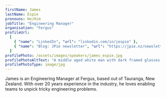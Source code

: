 ```yaml
---
firstName: James
lastName: Espie
pronouns: He/Him
jobTitle: "Engineering Manager"
organisation: "Fergus"
profileUrl:
  [
    { "name": "LinkedIn", "url": "linkedin.com/in/jespie" },
    { "name": "Blog: JPie newsletter", "url": "https://jpie.nz/newsletter/" },
  ]
profilePhoto: /assets/images/speakers/james_espie.jpg
profilePhotoAltText: "A middle aged white man with dark framed glasses, a baseball cap and a long beard, smiling."
profilePhotoType: image/jpg
---
```


James is an Engineering Manager at Fergus, based out of Tauranga, New Zealand. With over 20 years experience in the industry, he loves enabling teams to unpick tricky engineering problems.
